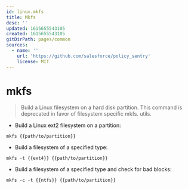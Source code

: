 ```yaml
---
id: linux.mkfs
title: Mkfs
desc: ''
updated: 1615655543105
created: 1615655543105
gitDirPath: pages/common
sources:
  - name: ''
    url: 'https://github.com/salesforce/policy_sentry'
    license: MIT
---
```

# mkfs

> Build a Linux filesystem on a hard disk partition.
> This command is deprecated in favor of filesystem specific mkfs.<type> utils.

- Build a Linux ext2 filesystem on a partition:

`mkfs {{path/to/partition}}`

- Build a filesystem of a specified type:

`mkfs -t {{ext4}} {{path/to/partition}}`

- Build a filesystem of a specified type and check for bad blocks:

`mkfs -c -t {{ntfs}} {{path/to/partition}}`

